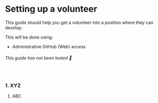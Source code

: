 # Setting up a volunteer
This guide should help you get a volunteer into a position where they can develop.

This will be done using:
- Administrative GitHub (Web) access

###### This guide has not been tested 🚧

<br>

### 1. XYZ
1. ABC
